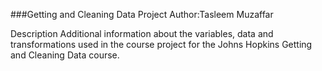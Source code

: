 ###Getting and Cleaning Data Project
Author:Tasleem Muzaffar

Description
Additional information about the variables, data and transformations used in the course project for the Johns Hopkins Getting and Cleaning Data course.
